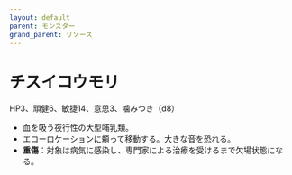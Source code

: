 ```yaml
---
layout: default
parent: モンスター
grand_parent: リソース
---
```


# チスイコウモリ

HP3、頑健6、敏捷14、意思3、噛みつき（d8）

- 血を吸う夜行性の大型哺乳類。
- エコーロケーションに頼って移動する。大きな音を恐れる。
- **重傷**：対象は病気に感染し、専門家による治療を受けるまで欠場状態になる。
